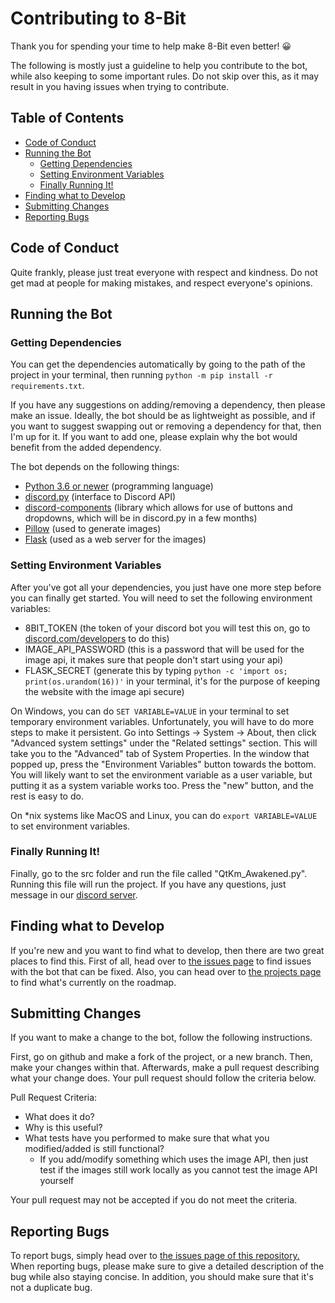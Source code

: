 # Contributing to 8-Bit

Thank you for spending your time to help make 8-Bit even better! 😀

The following is mostly just a guideline to help you contribute to the bot, while also keeping to some important rules. Do not skip over this, as it may result in you having issues when trying to contribute.

## Table of Contents

- [Code of Conduct](#code-of-conduct)
- [Running the Bot](#running-the-bot)
  - [Getting Dependencies](#getting-dependencies)
  - [Setting Environment Variables](#setting-environment-variables)
  - [Finally Running It!](#finally-running-it)
- [Finding what to Develop](#finding-what-to-develop)
- [Submitting Changes](#submitting-changes)
- [Reporting Bugs](#reporting-bugs)

## Code of Conduct

Quite frankly, please just treat everyone with respect and kindness. Do not get mad at people for making mistakes, and respect everyone's opinions.

## Running the Bot

### Getting Dependencies

You can get the dependencies automatically by going to the path of the project in your terminal, then running `python -m pip install -r requirements.txt`.

If you have any suggestions on adding/removing a dependency, then please make an issue. Ideally, the bot should be as lightweight as possible, and if you want to suggest swapping out or removing a dependency for that, then I'm up for it. If you want to add one, please explain why the bot would benefit from the added dependency.

The bot depends on the following things:
 - [Python 3.6 or newer](https://www.python.org/downloads/) (programming language)
 - [discord.py](https://github.com/Rapptz/discord.py) (interface to Discord API)
 - [discord-components](https://gitlab.com/discord.py-components/discord.py-components) (library which allows for use of buttons and dropdowns, which will be in discord.py in a few months)
 - [Pillow](https://github.com/python-pillow/Pillow) (used to generate images)
 - [Flask](https://flask.palletsprojects.com/en/2.0.x/) (used as a web server for the images)

### Setting Environment Variables

After you've got all your dependencies, you just have one more step before you can finally get started. You will need to set the following environment variables:
 
 - 8BIT_TOKEN (the token of your discord bot you will test this on, go to [discord.com/developers](https://discord.com/developers) to do this)
 - IMAGE_API_PASSWORD (this is a password that will be used for the image api, it makes sure that people don't start using your api)
 - FLASK_SECRET (generate this by typing `python -c 'import os; print(os.urandom(16))'` in your terminal, it's for the purpose of keeping the website with the image api secure)

On Windows, you can do `SET VARIABLE=VALUE` in your terminal to set temporary environment variables. Unfortunately, you will have to do more steps to make it persistent. Go into Settings -> System -> About, then click "Advanced system settings" under the "Related settings" section. This will take you to the "Advanced" tab of System Properties. In the window that popped up, press the "Environment Variables" button towards the bottom. You will likely want to set the environment variable as a user variable, but putting it as a system variable works too. Press the "new" button, and the rest is easy to do.

On *nix systems like MacOS and Linux, you can do `export VARIABLE=VALUE` to set environment variables.


### Finally Running It!

Finally, go to the src folder and run the file called "QtKm_Awakened.py". Running this file will run the project. If you have any questions, just message in our [discord server](https://discord.com/invite/VPPrpmQ44q).

## Finding what to Develop

If you're new and you want to find what to develop, then there are two great places to find this. First of all, head over to [the issues page](https://github.com/aaguy-hue/8-Bit/issues) to find issues with the bot that can be fixed. Also, you can head over to [the projects page](https://github.com/aaguy-hue/8-Bit/projects) to find what's currently on the roadmap.

## Submitting Changes

If you want to make a change to the bot, follow the following instructions.

First, go on github and make a fork of the project, or a new branch. Then, make your changes within that. Afterwards, make a pull request describing what your change does. Your pull request should follow the criteria below.

Pull Request Criteria:
 - What does it do?
 - Why is this useful?
 - What tests have you performed to make sure that what you modified/added is still functional?
   - If you add/modify something which uses the image API, then just test if the images still work locally as you cannot test the image API yourself

Your pull request may not be accepted if you do not meet the criteria.

## Reporting Bugs

To report bugs, simply head over to [the issues page of this repository.](https://github.com/aaguy-hue/8-Bit/issues) When reporting bugs, please make sure to give a detailed description of the bug while also staying concise. In addition, you should make sure that it's not a duplicate bug.
